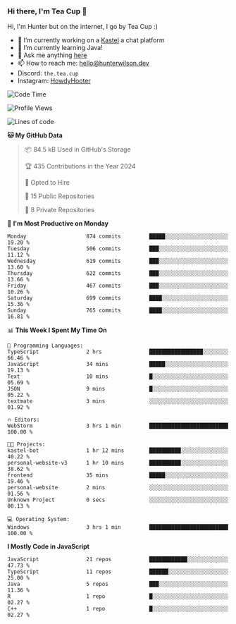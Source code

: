 ### Hi there, I'm Tea Cup 👋 

Hi, I'm Hunter but on the internet, I go by Tea Cup :)

- 🔭 I’m currently working on a [Kastel](https://github.com/KastelApp) a chat platform
- 🌱 I’m currently learning Java!
- 💬 Ask me anything [here](https://github.com/TheTeaCup/TheTeaCup/issues)
- 📫 How to reach me: [hello@hunterwilson.dev](mailto:hello@hunterwilson.dev)
- Discord: `the.tea.cup`
- Instagram: [HowdyHooter](https://instagram.com/HowdyHooter)

<!--START_SECTION:waka-->
![Code Time](http://img.shields.io/badge/Code%20Time-575%20hrs%204%20mins-blue)

![Profile Views](http://img.shields.io/badge/Profile%20Views-6-blue)

![Lines of code](https://img.shields.io/badge/From%20Hello%20World%20I%27ve%20Written-1.5%20million%20lines%20of%20code-blue)

**🐱 My GitHub Data** 

> 📦 84.5 kB Used in GitHub's Storage 
 > 
> 🏆 435 Contributions in the Year 2024
 > 
> 💼 Opted to Hire
 > 
> 📜 15 Public Repositories 
 > 
> 🔑 8 Private Repositories 
 > 
📅 **I'm Most Productive on Monday** 

```text
Monday                   874 commits         █████░░░░░░░░░░░░░░░░░░░░   19.20 % 
Tuesday                  506 commits         ███░░░░░░░░░░░░░░░░░░░░░░   11.12 % 
Wednesday                619 commits         ███░░░░░░░░░░░░░░░░░░░░░░   13.60 % 
Thursday                 622 commits         ███░░░░░░░░░░░░░░░░░░░░░░   13.66 % 
Friday                   467 commits         ███░░░░░░░░░░░░░░░░░░░░░░   10.26 % 
Saturday                 699 commits         ████░░░░░░░░░░░░░░░░░░░░░   15.36 % 
Sunday                   765 commits         ████░░░░░░░░░░░░░░░░░░░░░   16.81 % 
```


📊 **This Week I Spent My Time On** 

```text
💬 Programming Languages: 
TypeScript               2 hrs               █████████████████░░░░░░░░   66.46 % 
JavaScript               34 mins             █████░░░░░░░░░░░░░░░░░░░░   19.13 % 
Text                     10 mins             █░░░░░░░░░░░░░░░░░░░░░░░░   05.69 % 
JSON                     9 mins              █░░░░░░░░░░░░░░░░░░░░░░░░   05.22 % 
textmate                 3 mins              ░░░░░░░░░░░░░░░░░░░░░░░░░   01.92 % 

🔥 Editors: 
WebStorm                 3 hrs 1 min         █████████████████████████   100.00 % 

🐱‍💻 Projects: 
kastel-bot               1 hr 12 mins        ██████████░░░░░░░░░░░░░░░   40.22 % 
personal-website-v3      1 hr 10 mins        ██████████░░░░░░░░░░░░░░░   38.62 % 
frontend                 35 mins             █████░░░░░░░░░░░░░░░░░░░░   19.46 % 
personal-website         2 mins              ░░░░░░░░░░░░░░░░░░░░░░░░░   01.56 % 
Unknown Project          0 secs              ░░░░░░░░░░░░░░░░░░░░░░░░░   00.13 % 

💻 Operating System: 
Windows                  3 hrs 1 min         █████████████████████████   100.00 % 
```

**I Mostly Code in JavaScript** 

```text
JavaScript               21 repos            ████████████░░░░░░░░░░░░░   47.73 % 
TypeScript               11 repos            ██████░░░░░░░░░░░░░░░░░░░   25.00 % 
Java                     5 repos             ███░░░░░░░░░░░░░░░░░░░░░░   11.36 % 
R                        1 repo              █░░░░░░░░░░░░░░░░░░░░░░░░   02.27 % 
C++                      1 repo              █░░░░░░░░░░░░░░░░░░░░░░░░   02.27 % 
```




<!--END_SECTION:waka-->
